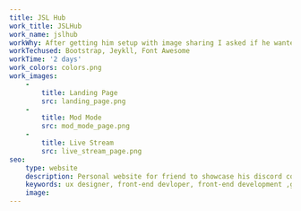```yaml
---
title: JSL Hub
work_title: JSLHub
work_name: jslhub
workWhy: After getting him setup with image sharing I asked if he wanted a personal website.  With the limited copywriteing still was able to make a site just for him.
workTechused: Bootstrap, Jeykll, Font Awesome
workTime: '2 days'
work_colors: colors.png
work_images:
    -
        title: Landing Page
        src: landing_page.png
    -
        title: Mod Mode
        src: mod_mode_page.png
    -
        title: Live Stream
        src: live_stream_page.png
seo:
    type: website
    description: Personal website for friend to showcase his discord community.
    keywords: ux designer, front-end devloper, front-end development ,gamer, streamer, youtuber
    image:
---
```

